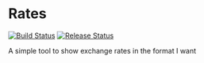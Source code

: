 # Rates

[![Build Status](https://dev.azure.com/jamesfenton777/Rates/_apis/build/status/JamesFenton.Rates)](https://dev.azure.com/jamesfenton777/Rates/_build/latest?definitionId=1)
[![Release Status](https://vsrm.dev.azure.com/jamesfenton777/_apis/public/Release/badge/344c6ae2-e771-46c0-ac95-c76422e2104c/1/1)](https://dev.azure.com/jamesfenton777/Rates/_releases2?definitionId=1)


A simple tool to show exchange rates in the format I want